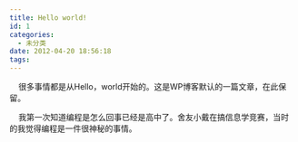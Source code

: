 ```yaml
---
title: Hello world!
id: 1
categories:
  - 未分类
date: 2012-04-20 18:56:18
tags:
---
```


    很多事情都是从Hello，world开始的。这是WP博客默认的一篇文章，在此保留。

    我第一次知道编程是怎么回事已经是高中了。舍友小戴在搞信息学竞赛，当时的我觉得编程是一件很神秘的事情。